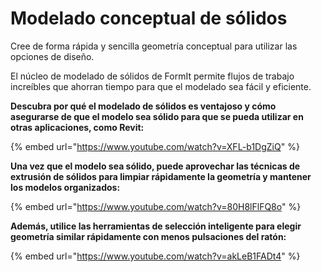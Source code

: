 # Modelado conceptual de sólidos

Cree de forma rápida y sencilla geometría conceptual para utilizar las opciones de diseño.

El núcleo de modelado de sólidos de FormIt permite flujos de trabajo increíbles que ahorran tiempo para que el modelado sea fácil y eficiente.

**Descubra por qué el modelado de sólidos es ventajoso y cómo asegurarse de que el modelo sea sólido para que se pueda utilizar en otras aplicaciones, como Revit:**

{% embed url="https://www.youtube.com/watch?v=XFL-b1DgZiQ" %}

**Una vez que el modelo sea sólido, puede aprovechar las técnicas de extrusión de sólidos para limpiar rápidamente la geometría y mantener los modelos organizados:**

{% embed url="https://www.youtube.com/watch?v=80H8lFlFQ8o" %}

**Además, utilice las herramientas de selección inteligente para elegir geometría similar rápidamente con menos pulsaciones del ratón:**

{% embed url="https://www.youtube.com/watch?v=akLeB1FADt4" %}





